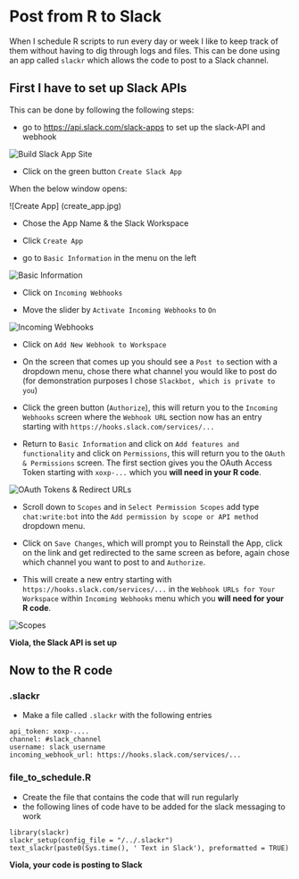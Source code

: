 # Post from R to Slack

When I schedule R scripts to run every day or week I like to keep track of them without having to dig through logs and files. This can be done using an app called `slackr` which allows the code to post to a Slack channel.

## First I have to set up Slack APIs 
This can be done by following the following steps:

- go to https://api.slack.com/slack-apps to set up the slack-API and webhook

![Build Slack App Site](build_slack_apps.jpg)

- Click on the green button `Create Slack App`

When the below window opens:

![Create App] (create_app.jpg)

- Chose the App Name & the Slack Workspace

- Click `Create App`

- go to `Basic Information` in the menu on the left

![Basic Information](basic_information.jpg)

- Click on `Incoming Webhooks`

- Move the slider by `Activate Incoming Webhooks` to `On`

![Incoming Webhooks](incoming_webhooks.jpg)

- Click on `Add New Webhook to Workspace`

- On the screen that comes up you should see a `Post to` section with a dropdown menu, chose there what channel you would like to post do (for demonstration purposes I chose `Slackbot, which is private to you`)

- Click the green button (`Authorize`), this will return you to the `Incoming Webhooks` screen where the `Webhook URL` section now has an entry starting with `https://hooks.slack.com/services/...` 

- Return to `Basic Information` and click on `Add features and functionality` and click on `Permissions`, this will return you to the `OAuth & Permissions` screen. The first section gives you the OAuth Access Token starting with `xoxp-...` which you **will need in your R code**.

![OAuth Tokens & Redirect URLs](oauth.jpg)

- Scroll down to `Scopes` and in `Select Permission Scopes` add type `chat:write:bot` into the `Add permission by scope or API method` dropdown menu.

- Click on `Save Changes`, which will prompt you to Reinstall the App, click on the link and get redirected to the same screen as before, again chose which channel you want to post to and `Authorize`.

- This will create a new entry starting with `https://hooks.slack.com/services/...` in the `Webhook URLs for Your Workspace` within `Incoming Webhooks` menu which you **will need for your R code**.

![Scopes](scopes.jpg)

**Viola, the Slack API is set up**

## Now to the R code
### .slackr
- Make a file called `.slackr` with the following entries
```
api_token: xoxp-....
channel: #slack_channel
username: slack_username
incoming_webhook_url: https://hooks.slack.com/services/...
```
### file_to_schedule.R
- Create the file that contains the code that will run regularly
- the following lines of code have to be added for the slack messaging to work
```
library(slackr)
slackr_setup(config_file = "/../.slackr")
text_slackr(paste0(Sys.time(), ' Text in Slack'), preformatted = TRUE)
```

**Viola, your code is posting to Slack**



